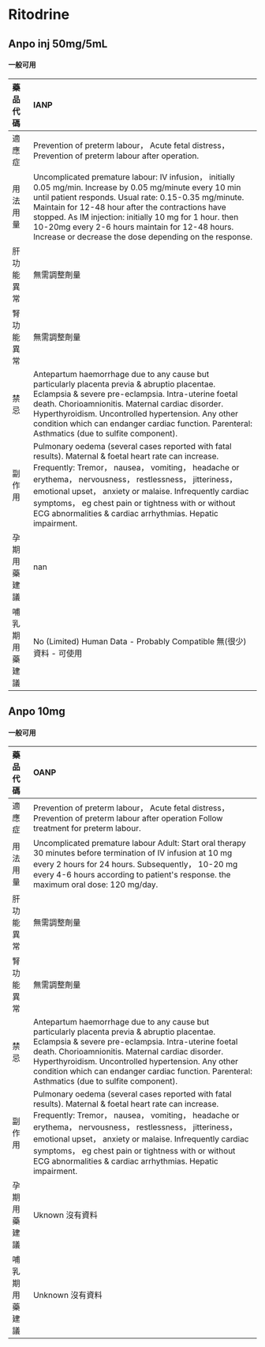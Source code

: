 # Ritodrine

## Anpo inj 50mg/5mL

#### 一般可用

| 藥品代碼       | IANP                                                                                                                                                                                                                                                                                                                                                                                              |
|:---------------|:--------------------------------------------------------------------------------------------------------------------------------------------------------------------------------------------------------------------------------------------------------------------------------------------------------------------------------------------------------------------------------------------------|
| 適應症         | Prevention of preterm labour， Acute fetal distress， Prevention of preterm labour after operation.                                                                                                                                                                                                                                                                                               |
| 用法用量       | Uncomplicated premature labour: IV infusion， initially 0.05 mg/min. Increase by 0.05 mg/minute every 10 min until patient responds. Usual rate: 0.15-0.35 mg/minute. Maintain for 12-48 hour after the contractions have stopped. As IM injection: initially 10 mg for 1 hour. then 10-20mg every 2-6 hours maintain for 12-48 hours. Increase or decrease the dose depending on the response.   |
| 肝功能異常     | 無需調整劑量                                                                                                                                                                                                                                                                                                                                                                                      |
| 腎功能異常     | 無需調整劑量                                                                                                                                                                                                                                                                                                                                                                                      |
| 禁忌           | Antepartum haemorrhage due to any cause but particularly placenta previa & abruptio placentae. Eclampsia & severe pre-eclampsia. Intra-uterine foetal death. Chorioamnionitis. Maternal cardiac disorder. Hyperthyroidism. Uncontrolled hypertension. Any other condition which can endanger cardiac function. Parenteral: Asthmatics (due to sulfite component).                                 |
| 副作用         | Pulmonary oedema (several cases reported with fatal results). Maternal & foetal heart rate can increase. Frequently: Tremor， nausea， vomiting， headache or erythema， nervousness， restlessness， jitteriness， emotional upset， anxiety or malaise. Infrequently cardiac symptoms， eg chest pain or tightness with or without ECG abnormalities & cardiac arrhythmias. Hepatic impairment. |
| 孕期用藥建議   | nan                                                                                                                                                                                                                                                                                                                                                                                               |
| 哺乳期用藥建議 | No (Limited) Human Data - Probably Compatible 無(很少)資料 - 可使用                                                                                                                                                                                                                                                                                                                               |

## Anpo 10mg

#### 一般可用

| 藥品代碼       | OANP                                                                                                                                                                                                                                                                                                                                                                                              |
|:---------------|:--------------------------------------------------------------------------------------------------------------------------------------------------------------------------------------------------------------------------------------------------------------------------------------------------------------------------------------------------------------------------------------------------|
| 適應症         | Prevention of preterm labour， Acute fetal distress， Prevention of preterm labour after operation Follow treatment for preterm labour.                                                                                                                                                                                                                                                           |
| 用法用量       | Uncomplicated premature labour Adult: Start oral therapy 30 minutes before termination of IV infusion at 10 mg every 2 hours for 24 hours. Subsequently， 10-20 mg every 4-6 hours according to patient's response. the maximum oral dose: 120 mg/day.                                                                                                                                            |
| 肝功能異常     | 無需調整劑量                                                                                                                                                                                                                                                                                                                                                                                      |
| 腎功能異常     | 無需調整劑量                                                                                                                                                                                                                                                                                                                                                                                      |
| 禁忌           | Antepartum haemorrhage due to any cause but particularly placenta previa & abruptio placentae. Eclampsia & severe pre-eclampsia. Intra-uterine foetal death. Chorioamnionitis. Maternal cardiac disorder. Hyperthyroidism. Uncontrolled hypertension. Any other condition which can endanger cardiac function. Parenteral: Asthmatics (due to sulfite component).                                 |
| 副作用         | Pulmonary oedema (several cases reported with fatal results). Maternal & foetal heart rate can increase. Frequently: Tremor， nausea， vomiting， headache or erythema， nervousness， restlessness， jitteriness， emotional upset， anxiety or malaise. Infrequently cardiac symptoms， eg chest pain or tightness with or without ECG abnormalities & cardiac arrhythmias. Hepatic impairment. |
| 孕期用藥建議   | Uknown 沒有資料                                                                                                                                                                                                                                                                                                                                                                                   |
| 哺乳期用藥建議 | Unknown 沒有資料                                                                                                                                                                                                                                                                                                                                                                                  |

